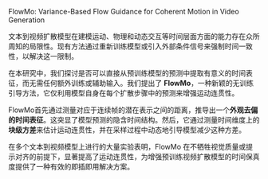 FlowMo: Variance-Based Flow Guidance for Coherent Motion in Video Generation


文本到视频扩散模型在建模运动、物理和动态交互等时间层面方面的能力存在众所周知的局限性。现有方法通过重新训练模型或引入外部条件信号来强制时间一致性，以解决这一限制。   

在本研究中，我们探讨是否可以直接从预训练模型的预测中提取有意义的时间表征，而无需任何额外训练或辅助输入。我们提出了 **FlowMo**，一种新颖的无训练引导方法，它仅利用模型自身在每个扩散步骤中的预测来增强运动连贯性。   

FlowMo首先通过测量对应于连续帧的潜在表示之间的距离，推导出一个**外观去偏的时间表征**。这突显了模型预测的隐含时间结构。然后，它通过测量时间维度上的**块级方差**来估计运动连贯性，并在采样过程中动态地引导模型减少这种方差。   

在多个文本到视频模型上进行的大量实验表明，FlowMo 在不牺牲视觉质量或提示对齐的前提下，显著提高了运动连贯性，为增强预训练视频扩散模型的时间保真度提供了一种有效的即插即用解决方案。    
